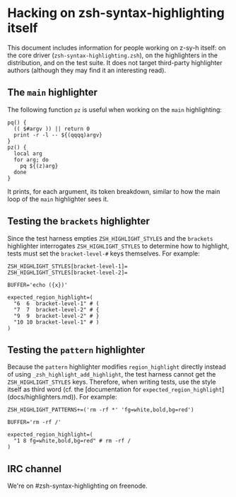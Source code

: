 Hacking on zsh-syntax-highlighting itself
=========================================

This document includes information for people working on z-sy-h itself: on the
core driver (`zsh-syntax-highlighting.zsh`), on the highlighters in the
distribution, and on the test suite.  It does not target third-party
highlighter authors (although they may find it an interesting read).

The `main` highlighter
----------------------

The following function `pz` is useful when working on the `main` highlighting:

    pq() {
      (( $#argv )) || return 0
      print -r -l -- ${(qqqq)argv}
    }
    pz() {
      local arg
      for arg; do
        pq ${(z)arg}
      done
    }

It prints, for each argument, its token breakdown, similar to how the main
loop of the `main` highlighter sees it.

Testing the `brackets` highlighter
----------------------------------

Since the test harness empties `ZSH_HIGHLIGHT_STYLES` and the `brackets`
highlighter interrogates `ZSH_HIGHLIGHT_STYLES` to determine how to highlight,
tests must set the `bracket-level-#` keys themselves.  For example:

    ZSH_HIGHLIGHT_STYLES[bracket-level-1]=
    ZSH_HIGHLIGHT_STYLES[bracket-level-2]=

    BUFFER='echo ({x})'

    expected_region_highlight=(
      "6  6  bracket-level-1" # (
      "7  7  bracket-level-2" # {
      "9  9  bracket-level-2" # }
      "10 10 bracket-level-1" # )
    )

Testing the `pattern` highlighter
---------------------------------

Because the `pattern` highlighter modifies `region_highlight` directly instead
of using `_zsh_highlight_add_highlight`, the test harness cannot get the
`ZSH_HIGHLIGHT_STYLES` keys.  Therefore, when writing tests, use the style
itself as third word (cf. the [documentation for `expected_region_highlight`]
(docs/highlighters.md)).  For example:

    ZSH_HIGHLIGHT_PATTERNS+=('rm -rf *' 'fg=white,bold,bg=red')

    BUFFER='rm -rf /'

    expected_region_highlight=(
      "1 8 fg=white,bold,bg=red" # rm -rf /
    )

IRC channel
-----------

We're on #zsh-syntax-highlighting on freenode.

